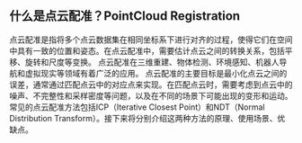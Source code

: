 ## 什么是点云配准？PointCloud Registration
点云配准是指将多个点云数据集在相同坐标系下进行对齐的过程，使得它们在空间中具有一致的位置和姿态。在点云配准中，需要估计点云之间的转换关系，包括平移、旋转和尺度等变换。
点云配准在三维重建、物体检测、环境感知、机器人导航和虚拟现实等领域有着广泛的应用。
点云配准的主要目标是最小化点云之间的误差，通常通过匹配点云中的对应点来实现。在匹配点云时，需要考虑到点云中的噪声、不完整性和采样密度等问题，以及在不同的场景下可能出现的变形和运动。
常见的点云配准方法包括ICP（Iterative Closest Point）和NDT（Normal Distribution Transform）。接下来将分别介绍这两种方法的原理、使用场景、优缺点。
